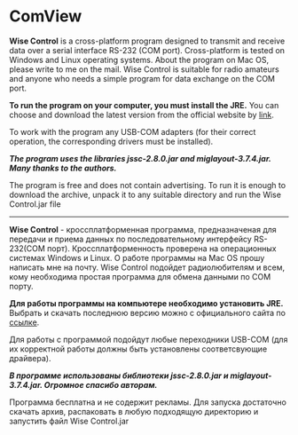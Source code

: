 # ComView

**Wise Control** is a cross-platform program designed to transmit and receive data over a serial interface RS-232 (COM port). Cross-platform is tested on Windows and Linux operating systems. About the program on Mac OS, please write to me on the mail. Wise Control is suitable for radio amateurs and anyone who needs a simple program for data exchange on the COM port.

**To run the program on your computer, you must install the JRE.** You can choose and download the latest version from the official website by [link](http://www.oracle.com/technetwork/java/javase/downloads/jre8-downloads-2133155.html).

To work with the program any USB-COM adapters (for their correct operation, the corresponding drivers must be installed).

***The program uses the libraries jssc-2.8.0.jar and miglayout-3.7.4.jar. Many thanks to the authors.***

The program is free and does not contain advertising. To run it is enough to download the archive, unpack it to any suitable directory and run the Wise Control.jar file

<hr>

**Wise Control** - кроссплатформенная программа, предназначеная для передачи и приема данных по последовательному интерфейсу
RS-232(COM порт). Кроссплатформенность проверена на операционных системах Windows и Linux. О работе программы на
Mac OS прошу написать мне на почту. Wise Control подойдет радиолюбителям и всем, кому необходима простая программа для обмена данными по COM порту.

**Для работы программы на компьютере необходимо установить JRE.** Выбрать и скачать последнюю версию можно с официального сайта по [ссылке](http://www.oracle.com/technetwork/java/javase/downloads/jre8-downloads-2133155.html).

Для работы с программой подойдут любые переходники USB-COM (для их корректной работы должны быть установлены соответсвующие драйвера).

***В программе использованы библиотеки jssc-2.8.0.jar и miglayout-3.7.4.jar. Огромное спасибо авторам.***

Программа бесплатна и не содержит рекламы. Для запуска достаточно скачать архив, распаковать в любую подходящую директорию и запустить файл Wise Control.jar
